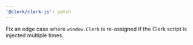 ```yaml
---
'@clerk/clerk-js': patch
---
```


Fix an edge case where `window.Clerk` is re-assigned if the Clerk script is injected multiple times.
